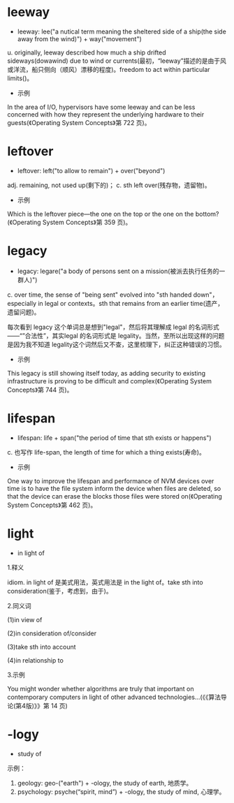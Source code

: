 # leeway

- leeway: lee("a nutical term meaning the sheltered side of a ship(the side away from the wind)") + way("movement")

u. originally, leeway described how much a ship drifted sideways(dowawind) due to wind or currents(最初，“leeway”描述的是由于风或洋流，船只侧向（顺风）漂移的程度)。freedom to act within particular limits()。

- 示例

In the area of I/O, hypervisors have some leeway and can be less concerned with how they represent the underlying hardware to their guests(《Operating System Concepts》第 722 页)。

# leftover

- leftover: left("to allow to remain") + over("beyond")

adj. remaining, not used up(剩下的)； c. sth left over(残存物，遗留物)。

- 示例

Which is the leftover piece—the one on the top or the one on the bottom?(《Operating System Concepts》第 359 页)。

# legacy

- legacy: legare("a body of persons sent on a mission(被派去执行任务的一群人)")

c. over time, the sense of "being sent" evolved into "sth handed down"， especially in legal or contexts。sth that remains from an earlier time(遗产，遗留问题)。

每次看到 legacy 这个单词总是想到"legal"，然后将其理解成 legal 的名词形式——“”合法性”，其实legal 的名词形式是 legality。当然，至所以出现这样的问题是因为我不知道 legality这个词然后又不查，这里梳理下，纠正这种错误的习惯。

- 示例

This legacy is still showing itself today, as adding security to existing infrastructure is proving to be difficult and complex(《Operating System Concepts》第 744 页)。

# lifespan

- lifespan: life + span("the period of time that sth exists or happens")

c. 也写作 life-span, the length of time for which a thing exists(寿命)。

- 示例

One way to improve the lifespan and performance of NVM devices over time is to have the file system inform the device when files are deleted, so that the device can erase the blocks those files were stored on(《Operating System Concepts》第 462 页)。

# light

- in light of

1.释义

idiom. in light of 是美式用法，英式用法是 in the light of。take sth into consideration(鉴于，考虑到，由于)。

2.同义词

(1)in view of

(2)in consideration of/consider 

(3)take sth into account

(4)in relationship to

3.示例

You might wonder whether algorithms are truly that important on contemporary computers in light of other advanced technologies...(《《算法导论(第4版)》》第 14 页)

# -logy

- study of

示例：

1. geology: geo-("earth") + -ology, the study of earth, 地质学。
2. psychology: psyche(“spirit, mind”) + -ology, the study of mind, 心理学。